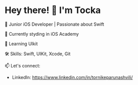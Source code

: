 # Hey there! 👋 I'm Tocka

📱 Junior iOS Developer | Passionate about Swift

🔭 Currently styding in iOS Academy

🌱 Learning UIkit

🛠️ Skills: Swift, UIKit, Xcode, Git

📫 Let's connect:
- LinkedIn: https://www.linkedin.com/in/tornikeparunashvili/
